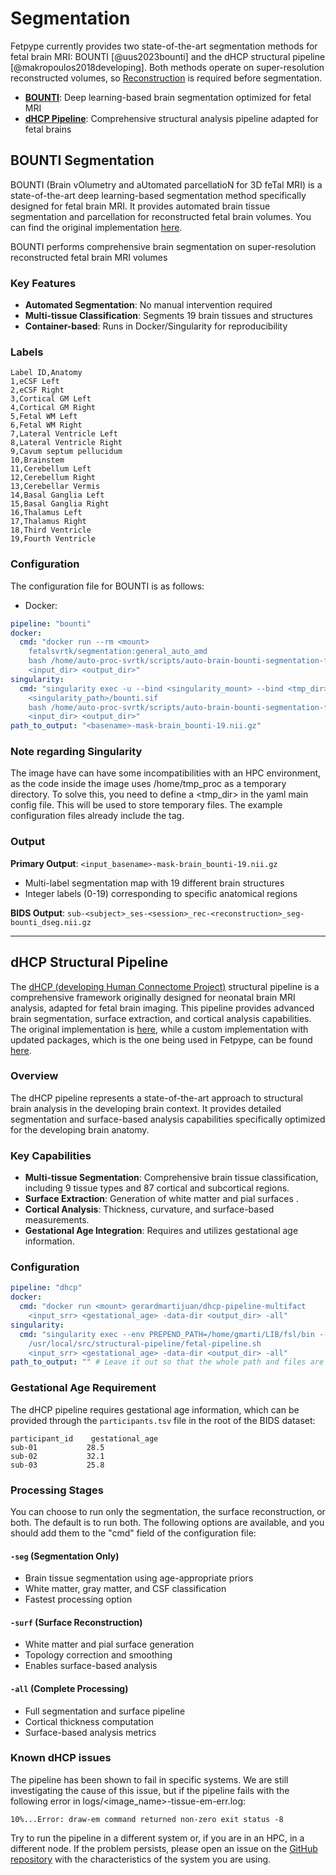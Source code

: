 
# Segmentation

Fetpype currently provides two state-of-the-art segmentation methods for fetal brain MRI: BOUNTI [@uus2023bounti] and the dHCP structural pipeline [@makropoulos2018developing]. Both methods operate on super-resolution reconstructed volumes, so [Reconstruction](reconstruction.md) is required before segmentation.

- **[BOUNTI](#bounti-segmentation)**: Deep learning-based brain segmentation optimized for fetal MRI
- **[dHCP Pipeline](#dhcp-structural-pipeline)**: Comprehensive structural analysis pipeline adapted for fetal brains

## BOUNTI Segmentation

BOUNTI (Brain vOlumetry and aUtomated parcellatioN for 3D feTal MRI) is a state-of-the-art deep learning-based segmentation method specifically designed for fetal brain MRI. It provides automated brain tissue segmentation and parcellation for reconstructed fetal brain volumes. You can find the original implementation [here](https://github.com/SVRTK/auto-proc-svrtk).

BOUNTI performs comprehensive brain segmentation on super-resolution reconstructed fetal brain MRI volumes

### Key Features

- **Automated Segmentation**: No manual intervention required
- **Multi-tissue Classification**: Segments 19 brain tissues and structures
- **Container-based**: Runs in Docker/Singularity for reproducibility

### Labels

```
Label ID,Anatomy
1,eCSF Left
2,eCSF Right
3,Cortical GM Left
4,Cortical GM Right
5,Fetal WM Left
6,Fetal WM Right
7,Lateral Ventricle Left
8,Lateral Ventricle Right
9,Cavum septum pellucidum
10,Brainstem
11,Cerebellum Left
12,Cerebellum Right
13,Cerebellar Vermis
14,Basal Ganglia Left
15,Basal Ganglia Right
16,Thalamus Left
17,Thalamus Right
18,Third Ventricle
19,Fourth Ventricle
```

### Configuration

The configuration file for BOUNTI is as follows:

- Docker:

```yaml
pipeline: "bounti"
docker: 
  cmd: "docker run --rm <mount>
    fetalsvrtk/segmentation:general_auto_amd 
    bash /home/auto-proc-svrtk/scripts/auto-brain-bounti-segmentation-fetal.sh 
    <input_dir> <output_dir>"
singularity:
  cmd: "singularity exec -u --bind <singularity_mount> --bind <tmp_dir>:/home/tmp_proc --nv
    <singularity_path>/bounti.sif
    bash /home/auto-proc-svrtk/scripts/auto-brain-bounti-segmentation-fetal.sh 
    <input_dir> <output_dir>"
path_to_output: "<basename>-mask-brain_bounti-19.nii.gz"
```

### Note regarding Singularity

The image have can have some incompatibilities with an HPC environment, as the code inside the image uses /home/tmp_proc as a temporary directory. To solve this, you need to define a <tmp_dir> in the yaml main config file. This will be used to store temporary files. The example configuration files already include the tag.

### Output

**Primary Output**: `<input_basename>-mask-brain_bounti-19.nii.gz`
- Multi-label segmentation map with 19 different brain structures
- Integer labels (0-19) corresponding to specific anatomical regions

**BIDS Output**: `sub-<subject>_ses-<session>_rec-<reconstruction>_seg-bounti_dseg.nii.gz`

---

## dHCP Structural Pipeline

The [dHCP (developing Human Connectome Project)](https://www.developingconnectome.org/) structural pipeline is a comprehensive framework originally designed for neonatal brain MRI analysis, adapted for fetal brain imaging. This pipeline provides advanced brain segmentation, surface extraction, and cortical analysis capabilities. The original implementation is [here](https://github.com/BioMedIA/dhcp-structural-pipeline), while a custom implementation with updated packages, which is the one being used in Fetpype, can be found [here](https://github.com/gerardmartijuan/dhcp-pipeline-multifact).

### Overview

The dHCP pipeline represents a state-of-the-art approach to structural brain analysis in the developing brain context. It provides detailed segmentation and surface-based analysis capabilities specifically optimized for the developing brain anatomy.

### Key Capabilities

- **Multi-tissue Segmentation**: Comprehensive brain tissue classification, including 9 tissue types and 87 cortical and subcortical regions.
- **Surface Extraction**: Generation of white matter and pial surfaces  .
- **Cortical Analysis**: Thickness, curvature, and surface-based measurements.
- **Gestational Age Integration**: Requires and utilizes gestational age information.

### Configuration

```yaml
pipeline: "dhcp"
docker:
  cmd: "docker run <mount> gerardmartijuan/dhcp-pipeline-multifact 
    <input_srr> <gestational_age> -data-dir <output_dir> -all"
singularity:
  cmd: "singularity exec --env PREPEND_PATH=/home/gmarti/LIB/fsl/bin --bind <singularity_mount> <singularity_path>/dhcp-pipeline-multifact.sif 
    /usr/local/src/structural-pipeline/fetal-pipeline.sh 
    <input_srr> <gestational_age> -data-dir <output_dir> -all"
path_to_output: "" # Leave it out so that the whole path and files are copied
```

### Gestational Age Requirement

The dHCP pipeline requires gestational age information, which can be provided through the `participants.tsv` file in the root of the BIDS dataset:

```tsv
participant_id    gestational_age
sub-01           28.5
sub-02           32.1
sub-03           25.8
```

### Processing Stages

You can choose to run only the segmentation, the surface reconstruction, or both. The default is to run both. The following options are available, and you should add them to the "cmd" field of the configuration file:

#### `-seg` (Segmentation Only)
- Brain tissue segmentation using age-appropriate priors
- White matter, gray matter, and CSF classification
- Fastest processing option

#### `-surf` (Surface Reconstruction)
- White matter and pial surface generation
- Topology correction and smoothing
- Enables surface-based analysis

#### `-all` (Complete Processing)
- Full segmentation and surface pipeline
- Cortical thickness computation
- Surface-based analysis metrics

### Known dHCP issues

The pipeline has been shown to fail in specific systems. We are still investigating the cause of this issue, but if the pipeline fails with the following error in logs/<image_name>-tissue-em-err.log:

```
10%...Error: draw-em command returned non-zero exit status -8
```

Try to run the pipeline in a different system or, if you are in an HPC, in a different node. If the problem persists, please open an issue on the [GitHub repository](https://github.com/gerardmartijuan/dhcp-pipeline-multifact/issues) with the characteristics of the system you are using.